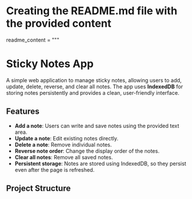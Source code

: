 # Creating the README.md file with the provided content

readme_content = """

# Sticky Notes App

A simple web application to manage sticky notes, allowing users to add, update, delete, reverse, and clear all notes. The app uses **IndexedDB** for storing notes persistently and provides a clean, user-friendly interface.

## Features

- **Add a note**: Users can write and save notes using the provided text area.
- **Update a note**: Edit existing notes directly.
- **Delete a note**: Remove individual notes.
- **Reverse note order**: Change the display order of the notes.
- **Clear all notes**: Remove all saved notes.
- **Persistent storage**: Notes are stored using IndexedDB, so they persist even after the page is refreshed.

## Project Structure
